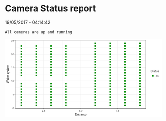 Camera Status report
================
19/05/2017 - 04:14:42

    All cameras are up and running

![](camreport_files/figure-markdown_github/unnamed-chunk-2-1.png)
